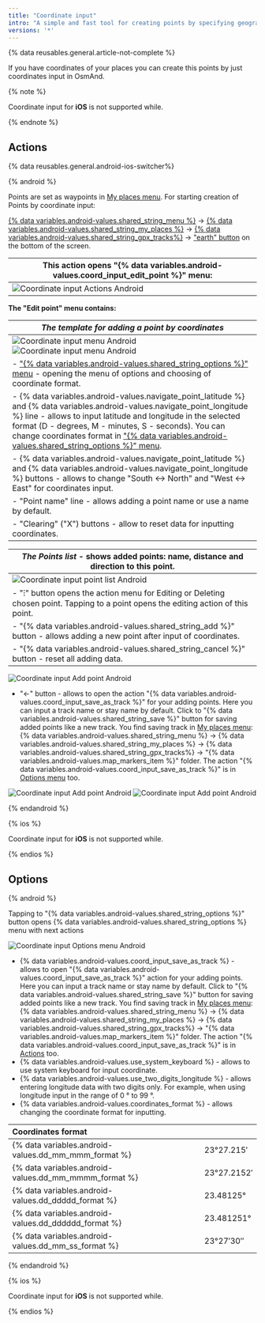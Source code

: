 ```yaml
---
title: "Coordinate input"
intro: "A simple and fast tool for creating points by specifying geographic coordinates."
versions: '*'
---
```


{% data reusables.general.article-not-complete %}

If you have coordinates of your places you can create this points by just coordinates input in OsmAnd.

{% note %}

Coordinate input for **iOS** is not supported while.

{% endnote %}

## Actions

{% data reusables.general.android-ios-switcher%}

{% android %}

Points are set as waypoints in [My places menu](/osmand/personal/tracks). For starting creation of Points by coordinate input:

[{% data variables.android-values.shared_string_menu %}](/osmand/start-with/main-menu) → [{% data variables.android-values.shared_string_my_places %}](/osmand/personal/myplaces) → [{% data variables.android-values.shared_string_gpx_tracks%}](/osmand/personal/tracks) → ["earth" button](/osmand/personal/tracks#my-places) on the bottom of the screen.

|This action opens **"{% data variables.android-values.coord_input_edit_point %}" menu**: |   
|------------|
|![Coordinate input Actions Android](/assets/images/personal/tracks/coordinate_input_android.png) | 

**The "Edit point" menu contains:**

|**_The template for adding a point by coordinates_** | 
|------------|
|![Coordinate input menu Android](/assets/images/personal/tracks/coordinate_input_menu_android.png) ![Coordinate input menu Android](/assets/images/personal/tracks/coordinate_input_menu_1_android.png)|
|- ["{% data variables.android-values.shared_string_options %}" menu](/osmand/plan-route/coordinate-input#options) - opening the menu of options and choosing of coordinate format.|
|- {% data variables.android-values.navigate_point_latitude %} and {% data variables.android-values.navigate_point_longitude %} line - allows to input latitude and longitude in the selected format (D - degrees, M - minutes, S - seconds). You can change coordinates format in ["{% data variables.android-values.shared_string_options %}" menu](/osmand/plan-route/coordinate-input#options).|
|- {% data variables.android-values.navigate_point_latitude %} and {% data variables.android-values.navigate_point_longitude %} buttons - allows to change "South <-> North" and "West <-> East" for coordinates input.|
|- "Point name" line - allows adding a point name or use a name by default.|
|- "Clearing" ("X") buttons - allow to reset data for inputting coordinates.|


|**_The Points list_** - shows added points: name, distance and direction to this point.| 
|------------|
|![Coordinate input point list Android](/assets/images/personal/tracks/coordinate_input_point_list_android.png)|
|- "&#8285;" button opens the action menu for Editing or Deleting chosen point. Tapping to a point opens the editing action of this point.|
|- "{% data variables.android-values.shared_string_add %}" button - allows adding a new point after input of coordinates.|
|- "{% data variables.android-values.shared_string_cancel %}" button - reset all adding data.|




![Coordinate input Add point Android](/assets/images/personal/tracks/coordinate_input_add_point_android.png) 

- "&#8592;" button - allows to open the action "{% data variables.android-values.coord_input_save_as_track %}" for your adding points. Here you can input a track name or stay name by default. Click to "{% data variables.android-values.shared_string_save %}" button for saving added points like a new track. You find saving track in [My places menu](/osmand/personal/myplaces): {% data variables.android-values.shared_string_menu %} → {% data variables.android-values.shared_string_my_places %} → {% data variables.android-values.shared_string_gpx_tracks%} → "{% data variables.android-values.map_markers_item %}" folder. The action "{% data variables.android-values.coord_input_save_as_track %}" is in [Options menu](/osmand/plan-route/coordinate-input#options) too.

![Coordinate input Add point Android](/assets/images/personal/tracks/coordinate_input_save_track_android.png) ![Coordinate input Add point Android](/assets/images/personal/tracks/coordinate_input_save_track_1_android.png)

{% endandroid %}

{% ios %}

Coordinate input for **iOS** is not supported while.

{% endios %}

## Options

{% android %}

Tapping to "{% data variables.android-values.shared_string_options %}" button opens {% data variables.android-values.shared_string_options %} menu with next actions

![Coordinate input Options menu Android](/assets/images/personal/tracks/coordinate_input_options_menu_android.png)

- {% data variables.android-values.coord_input_save_as_track %} - allows to open "{% data variables.android-values.coord_input_save_as_track %}" action for your adding points. Here you can input a track name or stay name by default. Click to "{% data variables.android-values.shared_string_save %}" button for saving added points like a new track. You find saving track in [My places menu](/osmand/personal/myplaces): {% data variables.android-values.shared_string_menu %} → {% data variables.android-values.shared_string_my_places %} → {% data variables.android-values.shared_string_gpx_tracks%} → "{% data variables.android-values.map_markers_item %}" folder. The action "{% data variables.android-values.coord_input_save_as_track %}" is in [Actions](/osmand/plan-route/coordinate-input#actions) too.
- {% data variables.android-values.use_system_keyboard %} - allows to use system keyboard for input coordinate.
- {% data variables.android-values.use_two_digits_longitude %} - allows entering longitude data with two digits only. For example, when using longitude input in the range of 0 ° to 99 °.
- {% data variables.android-values.coordinates_format %} - allows changing the coordinate format for inputting.

|Coordinates format| |
|:------|:------|
|{% data variables.android-values.dd_mm_mmm_format %} | 23°27.215′|
|{% data variables.android-values.dd_mm_mmmm_format %} | 23°27.2152′|
|{% data variables.android-values.dd_ddddd_format %} |23.48125°|
|{% data variables.android-values.dd_dddddd_format %} | 23.481251°|
|{% data variables.android-values.dd_mm_ss_format %} | 23°27′30″|

{% endandroid %}


{% ios %}

Coordinate input for **iOS** is not supported while.

{% endios %}